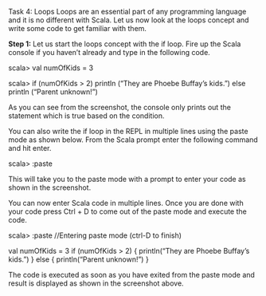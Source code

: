 Task 4: Loops
Loops are an essential part of any programming language and it is no different with Scala. Let us now look at the loops concept and write some code to get familiar with them.

**Step 1:** Let us start the loops concept with the if loop. Fire up the Scala console if you haven’t already and type in the following code.

scala> val numOfKids = 3

scala> if (numOfKids > 2) println (“They are Phoebe Buffay’s kids.”) else println (“Parent unknown!”)

 

As you can see from the screenshot, the console only prints out the statement which is true based on the condition.

You can also write the if loop in the REPL in multiple lines using the paste mode as shown below. From the Scala prompt enter the following command and hit enter.

scala> :paste

This will take you to the paste mode with a prompt to enter your code as shown in the screenshot.


You can now enter Scala code in multiple lines. Once you are done with your code press Ctrl + D to come out of the paste mode and execute the code.

scala> :paste
//Entering paste mode (ctrl-D to finish)

val numOfKids = 3
if (numOfKids > 2) {
println(“They are Phoebe Buffay’s kids.”)
} else {
println(“Parent unknown!”)
}


The code is executed as soon as you have exited from the paste mode and result is displayed as shown in the screenshot above.
